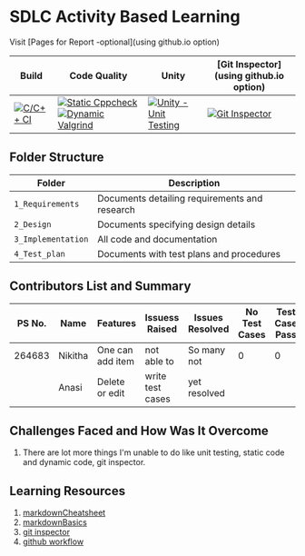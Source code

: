 # SDLC Activity Based Learning

Visit [Pages for Report -optional](using github.io option)

Build | Code Quality | Unity | [Git Inspector](using github.io option)
------|----------|-------|--------------
[![C/C++ CI](https://github.com/prithvisekhar/AppliedSDLC_Template/actions/workflows/c-cpp.yml/badge.svg)](https://github.com/anasinikitha/AppliedSDLC_Template/actions/workflows/c-cpp.yml) | [![Static Cppcheck](https://github.com/anasinikitha/AppliedSDLC_Template/actions/workflows/cppcheck.yml/badge.svg)](https://github.com/anasinikithar/AppliedSDLC_Template/actions/workflows/cppcheck.yml) [![Dynamic Valgrind](https://github.com/anasinikitha/AppliedSDLC_Template/actions/workflows/CodeQuality_Dynamic.yml/badge.svg)](https://github.com/anasinikitha/AppliedSDLC_Template/actions/workflows/CodeQuality_Dynamic.yml)| [![Unity - Unit Testing](https://github.com/anasinikitha/AppliedSDLC_Template/actions/workflows/unity.yml/badge.svg)](https://github.com/anasinikitha/AppliedSDLC_Template/actions/workflows/unity.yml)| [![Git Inspector](https://github.com/anasinikitha/AppliedSDLC_Template/actions/workflows/gitinspector.yml/badge.svg)](https://github.com/anasinikithar/AppliedSDLC_Template/actions/workflows/gitinspector.yml)


## Folder Structure
Folder             | Description
-------------------| -----------------------------------------
`1_Requirements`   | Documents detailing requirements and research
`2_Design`         | Documents specifying design details
`3_Implementation` | All code and documentation
`4_Test_plan`      | Documents with test plans and procedures

## Contributors List and Summary

PS No. |  Name   |    Features    | Issuess Raised |Issues Resolved|No Test Cases|Test Case Pass
-------|---------|----------------|----------------|---------------|-------------|--------------
264683 | Nikitha |One can add item| not able to    | So many not   |     0       |    0    
       | Anasi   |Delete or edit  |write test cases| yet resolved  |             |     

## Challenges Faced and How Was It Overcome

1. There are lot more things I'm unable to do like unit testing, static code and dynamic code, git inspector.

## Learning Resources
1. [markdownCheatsheet](https://github.com/adam-p/markdown-here/wiki/Markdown-Cheatsheet)
2. [markdownBasics](https://guides.github.com/features/mastering-markdown/)
3. [git inspector](https://github.com/ejwa/gitinspector.git)
4. [github workflow](https://docs.github.com/en/actions/learn-github-action)

